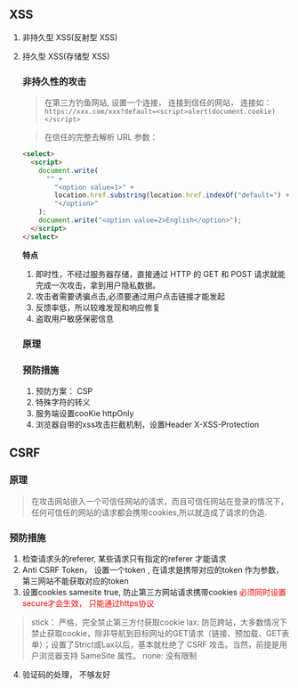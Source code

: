 ## XSS

1. 非持久型 XSS(反射型 XSS)
2. 持久型 XSS(存储型 XSS)

   ### 非持久性的攻击

   > 在第三方钓鱼网站, 设置一个连接， 连接到信任的网站， 连接如： `https://xxx.com/xxx?default=<script>alert(document.cookie)</script>`

   > 在信任的完整去解析 URL 参数：

   ```html
   <select>
     <script>
       document.write(
         "" +
           "<option value=1>" +
           location.href.substring(location.href.indexOf("default=") + 8) +
           "</option>"
       );
       document.write("<option value=2>English</option>");
     </script>
   </select>
   ```

   **特点**

   1. 即时性，不经过服务器存储，直接通过 HTTP 的 GET 和 POST 请求就能完成一次攻击，拿到用户隐私数据。
   2. 攻击者需要诱骗点击,必须要通过用户点击链接才能发起
   3. 反馈率低，所以较难发现和响应修复
   4. 盗取用户敏感保密信息

   ### 原理

   ### 预防措施
   1. 预防方案： CSP
   2. 特殊字符的转义
   3. 服务端设置cooKie httpOnly
   4. 浏览器自带的xss攻击拦截机制，设置Header X-XSS-Protection

## CSRF
   ### 原理
   > 在攻击网站嵌入一个可信任网站的请求，而且可信任网站在登录的情况下，任何可信任的网站的请求都会携带cookies,所以就造成了请求的伪造.
   ### 预防措施
   1. 检查请求头的referer, 某些请求只有指定的referer 才能请求
   2. Anti CSRF Token， 设置一个token , 在请求是携带对应的token 作为参数， 第三网站不能获取对应的token
   3. 设置cookies samesite true, 防止第三方网站请求携带cookies <font  color=red>必须同时设置secure才会生效， 只能通过https协议</font>
   > stick： 严格，完全禁止第三方付获取cookie
   > lax: 防范跨站，大多数情况下禁止获取cookie，除非导航到目标网址的GET请求（链接、预加载、GET表单）；设置了Strict或Lax以后，基本就杜绝了 CSRF 攻击。当然，前提是用户浏览器支持 SameSite 属性。
   > none: 没有限制
   4. 验证码的处理， 不够友好

